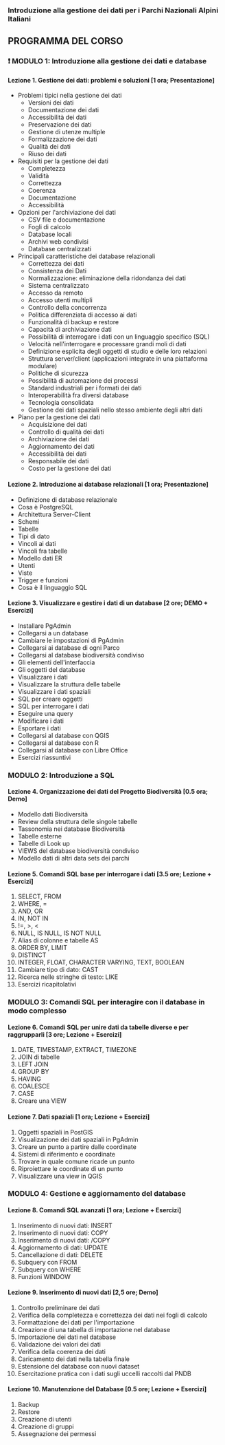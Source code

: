 ### Introduzione alla gestione dei dati per i Parchi Nazionali Alpini Italiani
## PROGRAMMA DEL CORSO

### ❗ MODULO 1: Introduzione alla gestione dei dati e database  

#### Lezione 1. Gestione dei dati: problemi e soluzioni [1 ora; Presentazione]
- Problemi tipici nella gestione dei dati
  - Versioni dei dati
  - Documentazione dei dati
  - Accessibilità dei dati
  - Preservazione dei dati
  - Gestione di utenze multiple
  - Formalizzazione dei dati
  - Qualità dei dati
  - Riuso dei dati
- Requisiti per la gestione dei dati
  - Completezza
  - Validità
  - Correttezza
  - Coerenza
  - Documentazione
  - Accessibilità
- Opzioni per l'archiviazione dei dati
  - CSV file e documentazione
  - Fogli di calcolo
  - Database locali
  - Archivi web condivisi
  - Database centralizzati
- Principali caratteristiche dei database relazionali
  - Correttezza dei dati
  - Consistenza dei Dati
  - Normalizzazione: eliminazione della ridondanza dei dati
  - Sistema centralizzato
  - Accesso da remoto
  - Accesso utenti multipli
  - Controllo della concorrenza
  - Politica differenziata di accesso ai dati
  - Funzionalità di backup e restore
  - Capacità di archiviazione dati
  - Possibilità di interrogare i dati con un linguaggio specifico (SQL)
  - Velocità nell'interrogare e processare grandi moli di dati
  - Definizione esplicita degli oggetti di studio e delle loro relazioni
  - Struttura server/client (applicazioni integrate in una piattaforma modulare)
  - Politiche di sicurezza
  - Possibilità di automazione dei processi
  - Standard industriali per i formati dei dati
  - Interoperabilità fra diversi database
  - Tecnologia consolidata
  - Gestione dei dati spaziali nello stesso ambiente degli altri dati
- Piano per la gestione dei dati
  - Acquisizione dei dati
  - Controllo di qualità dei dati
  - Archiviazione dei dati
  - Aggiornamento dei dati
  - Accessibilità dei dati
  - Responsabile dei dati
  - Costo per la gestione dei dati

#### Lezione 2. Introduzione ai database relazionali [1 ora; Presentazione]
- Definizione di database relazionale
- Cosa è PostgreSQL
- Architettura Server-Client
- Schemi
- Tabelle
- Tipi di dato
- Vincoli ai dati
- Vincoli fra tabelle
- Modello dati ER
- Utenti
- Viste
- Trigger e funzioni
- Cosa è il linguaggio SQL

#### Lezione 3. Visualizzare e gestire i dati di un database [2 ore; DEMO + Esercizi]
- Installare PgAdmin
- Collegarsi a un database
- Cambiare le impostazioni di PgAdmin
- Collegarsi ai database di ogni Parco
- Collegarsi al database biodiversità condiviso
- Gli elementi dell'interfaccia
- Gli oggetti del database
- Visualizzare i dati
- Visualizzare la struttura delle tabelle
- Visualizzare i dati spaziali
- SQL per creare oggetti
- SQL per interrogare i dati
- Eseguire una query
- Modificare i dati
- Esportare i dati
- Collegarsi al database con QGIS
- Collegarsi al database con R
- Collegarsi al database con Libre Office
- Esercizi riassuntivi

### MODULO 2: Introduzione a SQL

#### Lezione 4. Organizzazione dei dati del Progetto Biodiversità [0.5 ora; Demo]
- Modello dati Biodiversità
- Review della struttura delle singole tabelle
- Tassonomia nei database Biodiversità
- Tabelle esterne
- Tabelle di Look up
- VIEWS del database biodiversità condiviso
- Modello dati di altri data sets dei parchi

#### Lezione 5. Comandi SQL base per interrogare i dati [3.5 ore; Lezione + Esercizi]
1. SELECT, FROM
2. WHERE, =
3. AND, OR
4. IN, NOT IN
5. !=, >, <
6. NULL, IS NULL, IS NOT NULL
7. Alias di colonne e tabelle AS
8. ORDER BY, LIMIT
9. DISTINCT
10. INTEGER, FLOAT, CHARACTER VARYING, TEXT, BOOLEAN
11. Cambiare tipo di dato: CAST
12. Ricerca nelle stringhe di testo: LIKE
13. Esercizi ricapitolativi

### MODULO 3: Comandi SQL per interagire con il database in modo complesso

#### Lezione 6. Comandi SQL per unire dati da tabelle diverse e per raggrupparli [3 ore; Lezione + Esercizi]
1. DATE, TIMESTAMP, EXTRACT, TIMEZONE
2. JOIN di tabelle
3. LEFT JOIN
4. GROUP BY
5. HAVING
6. COALESCE
7. CASE
8. Creare una VIEW

#### Lezione 7. Dati spaziali [1 ora; Lezione + Esercizi]
1. Oggetti spaziali in PostGIS
2. Visualizazione dei dati spaziali in PgAdmin
3. Creare un punto a partire dalle coordinate
4. Sistemi di riferimento e coordinate
5. Trovare in quale comune ricade un punto
6. Riproiettare le coordinate di un punto
7. Visualizzare una view in QGIS

### MODULO 4: Gestione e aggiornamento del database

#### Lezione 8. Comandi SQL avanzati [1 ora; Lezione + Esercizi]
1. Inserimento di nuovi dati: INSERT
2. Inserimento di nuovi dati: COPY
3. Inserimento di nuovi dati: /COPY
4. Aggiornamento di dati: UPDATE
5. Cancellazione di dati: DELETE
6. Subquery con FROM
7. Subquery con WHERE
8. Funzioni WINDOW

#### Lezione 9. Inserimento di nuovi dati [2,5 ore; Demo]
1. Controllo preliminare dei dati
2. Verifica della completezza e correttezza dei dati nei fogli di calcolo
3. Formattazione dei dati per l'importazione
4. Creazione di una tabella di importazione nel database
5. Importazione dei dati nel database
6. Validazione dei valori dei dati
7. Verifica della coerenza dei dati
8. Caricamento dei dati nella tabella finale
9. Estensione del database con nuovi dataset
10. Esercitazione pratica con i dati sugli uccelli raccolti dal PNDB

#### Lezione 10. Manutenzione del Database [0.5 ore; Lezione + Esercizi]
1. Backup
2. Restore
3. Creazione di utenti
4. Creazione di gruppi
5. Assegnazione dei permessi
